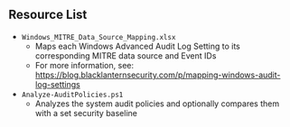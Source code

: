 ## Resource List

- `Windows_MITRE_Data_Source_Mapping.xlsx`
  - Maps each Windows Advanced Audit Log Setting to its corresponding MITRE data source and Event IDs
  - For more information, see: https://blog.blacklanternsecurity.com/p/mapping-windows-audit-log-settings
- `Analyze-AuditPolicies.ps1`
  - Analyzes the system audit policies and optionally compares them with a set security baseline
